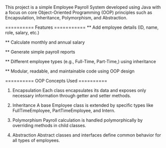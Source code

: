 This project is a simple Employee Payroll System developed using Java with a focus on core Object-Oriented Programming (OOP) principles such as Encapsulation, Inheritance, Polymorphism, and Abstraction.

========== Features ===========
** Add employee details (ID, name, role, salary, etc.)

** Calculate monthly and annual salary

** Generate simple payroll reports

** Different employee types (e.g., Full-Time, Part-Time,) using inheritance

** Modular, readable, and maintainable code using OOP design

========== OOP Concepts Used ==========
1. Encapsulation
Each class encapsulates its data and exposes only necessary information through getter and setter methods.

2. Inheritance
A base Employee class is extended by specific types like FullTimeEmployee, PartTimeEmployee, and Intern.

3. Polymorphism
Payroll calculation is handled polymorphically by overriding methods in child classes.

4. Abstraction
Abstract classes and interfaces define common behavior for all types of employees.

